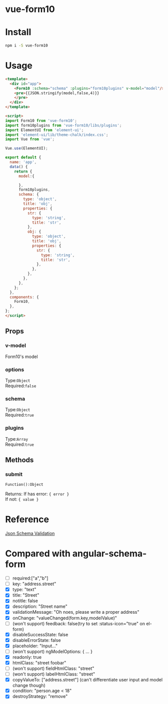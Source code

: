 # vue-form10

# Install
```bash
npm i -S vue-form10
```

# Usage
```html
<template>
  <div id="app">
    <Form10 :schema="schema" :plugins="form10plugins" v-model="model"/>
    <pre>{{JSON.stringify(model,false,4)}}
    </pre>
  </div>
</template>

<script>
import Form10 from 'vue-form10';
import form10plugins from 'vue-form10/libs/plugins';
import ElementUI from 'element-ui';
import 'element-ui/lib/theme-chalk/index.css';
import Vue from 'vue';

Vue.use(ElementUI);

export default {
  name: 'app',
  data() {
    return {
      model:{

      },
      form10plugins,
      schema: {
        type: 'object',
        title: 'obj',
        properties: {
          str: {
            type: 'string',
            title: 'str',
          },
          obj: {
            type: 'object',
            title: 'obj',
            properties: {
              str: {
                type: 'string',
                title: 'str',
              },
            },
          },
        },
      },
    };
  },
  components: {
    Form10,
  },
};
</script>
```
## Props

### v-model
Form10's model

### options
Type:`Object`  
Required:`false`

### schema
Type:`Object`  
Required:`true`

### plugins
Type:`Array`  
Required:`true`

## Methods

### submit
`Function():Object`

Returns:
If has error: `{ error }`  
If not: `{ value }`


# Reference
[Json Schema Validation](http://json-schema.org/latest/json-schema-validation.html)





# Compared with angular-schema-form
* [ ]  required:["a","b"]
* [ ]  key: "address.street"  
* [x]  type: "text"  
* [x]  title: "Street"  
* [x]  notitle: false  
* [x]  description: "Street name"  
* [x]  validationMessage: "Oh noes, please write a proper address"  
* [x]  onChange: "valueChanged(form.key,modelValue)"  
* [ ]  (won't support) feedback: false(try to set :status-icon="true" on el-form)
* [x]  disableSuccessState: false  
* [x]  disableErrorState: false  
* [x]  placeholder: "Input..."  
* [ ]  (won't support) ngModelOptions: { ... }  
* [x]  readonly: true                                 
* [x]  htmlClass: "street foobar"  
* [ ]  (won't support) fieldHtmlClass: "street"  
* [ ]  (won't support) labelHtmlClass: "street"  
* [x]  copyValueTo: ["address.street"] (can't differentiate user input and model change though)
* [x]  condition: "person.age < 18"  
* [x]  destroyStrategy: "remove" 
